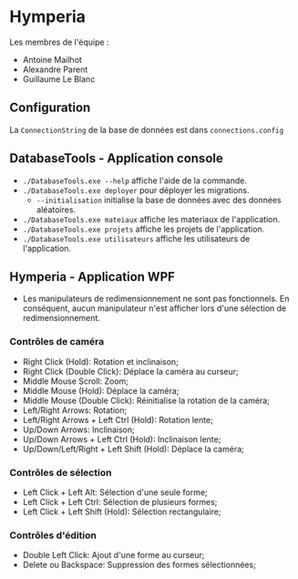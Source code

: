 ﻿# Hymperia
 Les membres de l'équipe :
 - Antoine Mailhot
 - Alexandre Parent
 - Guillaume Le Blanc

## Configuration
La `ConnectionString` de la base de données est dans `connections.config`

## DatabaseTools - Application console
- `./DatabaseTools.exe --help`  affiche l'aide de la commande.
- `./DatabaseTools.exe deployer` pour déployer les migrations.
  - `--initialisation` initialise la base de données avec des données aléatoires.
- `./DatabaseTools.exe mateiaux` affiche les materiaux de l'application.
- `./DatabaseTools.exe projets` affiche les projets de l'application.
- `./DatabaseTools.exe utilisateurs` affiche les utilisateurs de l'application.

## Hymperia - Application WPF
- Les manipulateurs de redimensionnement ne sont pas fonctionnels. En conséquent, aucun manipulateur n'est afficher lors d'une sélection de redimensionnement.

### Contrôles de caméra
- Right Click (Hold): Rotation et inclinaison;
- Right Click (Double Click): Déplace la caméra au curseur;
- Middle Mouse Scroll: Zoom;
- Middle Mouse (Hold): Déplace la caméra;
- Middle Mouse (Double Click): Réinitialise la rotation de la caméra;
- Left/Right Arrows: Rotation;
- Left/Right Arrows + Left Ctrl (Hold): Rotation lente;
- Up/Down Arrows: Inclinaison;
- Up/Down Arrows + Left Ctrl (Hold): Inclinaison lente;
- Up/Down/Left/Right + Left Shift (Hold): Déplace la caméra;

### Contrôles de sélection
- Left Click + Left Alt: Sélection d'une seule forme;
- Left Click + Left Ctrl: Sélection de plusieurs formes;
- Left Click + Left Shift (Hold): Sélection rectangulaire;

### Contrôles d'édition
- Double Left Click: Ajout d'une forme au curseur;
- Delete ou Backspace: Suppression des formes sélectionnées;

